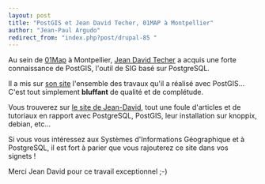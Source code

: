 ```yaml
---
layout: post
title: "PostGIS et Jean David Techer, 01MAP à Montpellier"
author: "Jean-Paul Argudo"
redirect_from: "index.php?post/drupal-85 "
---
```




<p>Au sein de <a href="http://www.01map.com">01Map</a> à Montpellier, <a href="http://techer.pascal.free.fr/cv">Jean David Techer</a> a acquis une forte connaissance de PostGIS, l'outil de SIG basé sur PostgreSQL.</p>

<p>Il a mis sur <a href="http://techer.pascal.free.fr/postgis/">son site</a> l'ensemble des travaux qu'il a réalisé avec PostGIS... C'est tout simplement <strong>bluffant</strong> de qualité et de complétude.

</p>

<p>Vous trouverez sur <a href="http://techer.pascal.free.fr/postgis/">le site de Jean-David</a>, tout une foule d'articles et de tutoriaux en rapport avec PostgreSQL, PostGIS, leur installation sur knoppix, debian, etc...

</p>

<p>Si vous vous intéressez aux Systèmes d'Informations Géographique et à PostgreSQL, il est fort à parier que vous rajouterez ce site dans vos signets&nbsp;!

</p>

<p>

Merci Jean David pour ce travail exceptionnel ;-)

</p>